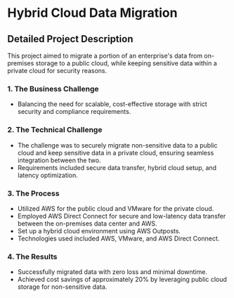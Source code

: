 # Hybrid Cloud Data Migration

## Detailed Project Description
This project aimed to migrate a portion of an enterprise's data from on-premises storage to a public cloud, while keeping sensitive data within a private cloud for security reasons.

### 1. The Business Challenge
- Balancing the need for scalable, cost-effective storage with strict security and compliance requirements.

### 2. The Technical Challenge
- The challenge was to securely migrate non-sensitive data to a public cloud and keep sensitive data in a private cloud, ensuring seamless integration between the two.
- Requirements included secure data transfer, hybrid cloud setup, and latency optimization.

### 3. The Process
- Utilized AWS for the public cloud and VMware for the private cloud.
- Employed AWS Direct Connect for secure and low-latency data transfer between the on-premises data center and AWS.
- Set up a hybrid cloud environment using AWS Outposts.
- Technologies used included AWS, VMware, and AWS Direct Connect.

### 4. The Results
- Successfully migrated data with zero loss and minimal downtime.
- Achieved cost savings of approximately 20% by leveraging public cloud storage for non-sensitive data.
